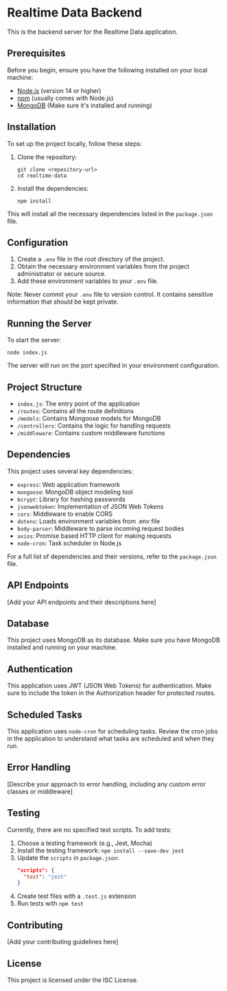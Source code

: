 # Realtime Data Backend

This is the backend server for the Realtime Data application.

## Prerequisites

Before you begin, ensure you have the following installed on your local machine:

- [Node.js](https://nodejs.org/) (version 14 or higher)
- [npm](https://www.npmjs.com/) (usually comes with Node.js)
- [MongoDB](https://www.mongodb.com/) (Make sure it's installed and running)

## Installation

To set up the project locally, follow these steps:

1. Clone the repository:
   ```
   git clone <repository-url>
   cd realtime-data
   ```

2. Install the dependencies:
   ```
   npm install
   ```

This will install all the necessary dependencies listed in the `package.json` file.

## Configuration

1. Create a `.env` file in the root directory of the project.
2. Obtain the necessary environment variables from the project administrator or secure source.
3. Add these environment variables to your `.env` file.

Note: Never commit your `.env` file to version control. It contains sensitive information that should be kept private.

## Running the Server

To start the server:

```
node index.js
```

The server will run on the port specified in your environment configuration.

## Project Structure

- `index.js`: The entry point of the application
- `/routes`: Contains all the route definitions
- `/models`: Contains Mongoose models for MongoDB
- `/controllers`: Contains the logic for handling requests
- `/middleware`: Contains custom middleware functions

## Dependencies

This project uses several key dependencies:

- `express`: Web application framework
- `mongoose`: MongoDB object modeling tool
- `bcrypt`: Library for hashing passwords
- `jsonwebtoken`: Implementation of JSON Web Tokens
- `cors`: Middleware to enable CORS
- `dotenv`: Loads environment variables from .env file
- `body-parser`: Middleware to parse incoming request bodies
- `axios`: Promise based HTTP client for making requests
- `node-cron`: Task scheduler in Node.js

For a full list of dependencies and their versions, refer to the `package.json` file.

## API Endpoints

[Add your API endpoints and their descriptions here]

## Database

This project uses MongoDB as its database. Make sure you have MongoDB installed and running on your machine.

## Authentication

This application uses JWT (JSON Web Tokens) for authentication. Make sure to include the token in the Authorization header for protected routes.

## Scheduled Tasks

This application uses `node-cron` for scheduling tasks. Review the cron jobs in the application to understand what tasks are scheduled and when they run.

## Error Handling

[Describe your approach to error handling, including any custom error classes or middleware]

## Testing

Currently, there are no specified test scripts. To add tests:

1. Choose a testing framework (e.g., Jest, Mocha)
2. Install the testing framework: `npm install --save-dev jest`
3. Update the `scripts` in `package.json`:
   ```json
   "scripts": {
     "test": "jest"
   }
   ```
4. Create test files with a `.test.js` extension
5. Run tests with `npm test`

## Contributing

[Add your contributing guidelines here]

## License

This project is licensed under the ISC License.
